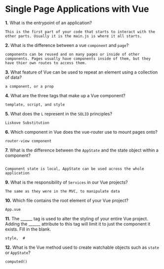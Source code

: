 # Single Page Applications with Vue

**1.** What is the entrypoint of an application?
<!-- enter you answer in the space below -->
```
This is the first part of your code that starts to interact with the other parts. Usually it is the main.js is where it all starts. 
```
**2.** What is the difference between a vue `component` and `page`?
<!-- enter you answer in the space below -->
```
components can be reused and on many pages or inside of other components. Pages usually have components inside of them, but they have thier own routes to access them. 
```
**3.** What feature of Vue can be used to repeat an element using a collection of data?
<!-- enter you answer in the space below -->
```
a component, or a prop
```
**4.** What are the three tags that make up a Vue component?
<!-- enter you answer in the space below -->
```
template, script, and style
```
**5.** What does the `L` represent in the `SOLID` principles?
<!-- enter you answer in the space below -->
```
Liskove Substitution
```
**6.** Which component in Vue does the vue-router use to mount pages onto?
<!-- enter you answer in the space below -->
```
router-view component
```
**7.** What is the difference between the `AppState` and the state object within a component?
<!-- enter you answer in the space below -->
```

Component state is local, AppState can be used across the whole application
```
**9.** What is the responsibility of `Services` in our Vue projects?
<!-- enter you answer in the space below -->
```
The same as they were in the MVC, to manipulate data
```
**10.** Which file contains the root element of your Vue project?
<!-- enter you answer in the space below -->
```
App.vue
```
**11.** The ______ tag is used to alter the styling of your entire Vue project.  Adding the ______ attribute to this tag will limit it to just the component it exists.  Fill in the blank.
<!-- enter you answer in the space below -->
```
style,  #
```
**12.** What is the Vue method used to create watchable objects such as `state` or `AppState`?
<!-- enter you answer in the space below -->
```
computed()
```